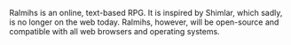 Ralmihs is an online, text-based RPG.  It is inspired by Shimlar, which sadly, is no longer on the web today.  Ralmihs, however, will be open-source and compatible with all web browsers and operating systems.